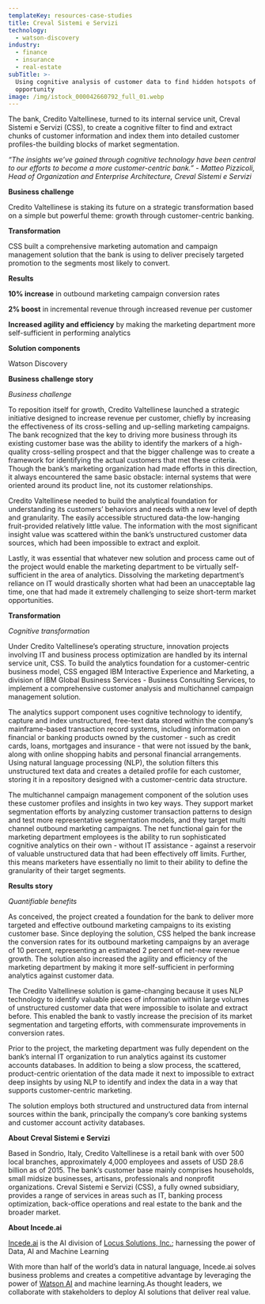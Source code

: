 ```yaml
---
templateKey: resources-case-studies
title: Creval Sistemi e Servizi
technology:
  - watson-discovery
industry:
  - finance
  - insurance
  - real-estate
subTitle: >-
  Using cognitive analysis of customer data to find hidden hotspots of
  opportunity
image: /img/istock_000042660792_full_01.webp
---
```

The bank, Credito Valtellinese, turned to its internal service unit, Creval Sistemi e Servizi (CSS), to create a cognitive filter to find and extract chunks of customer information and index them into detailed customer profiles-the building blocks of market segmentation.

*“The insights we’ve gained through cognitive technology have been central to our efforts to become a more customer-centric bank.” - Matteo Pizzicoli, Head of Organization and Enterprise Architecture, Creval Sistemi e Servizi*

**Business challenge**

Credito Valtellinese is staking its future on a strategic transformation based on a simple but powerful theme: growth through customer-centric banking.

**Transformation**

CSS built a comprehensive marketing automation and campaign management solution that the bank is using to deliver precisely targeted promotion to the segments most likely to convert.

**Results**

**10% increase** in outbound marketing campaign conversion rates

**2% boost** in incremental revenue through increased revenue per customer

**Increased agility and efficiency** by making the marketing department more self-sufficient in performing analytics

**Solution components**

Watson Discovery

**Business challenge story**

*Business challenge*

To reposition itself for growth, Credito Valtellinese launched a strategic initiative designed to increase revenue per customer, chiefly by increasing the effectiveness of its cross-selling and up-selling marketing campaigns. The bank recognized that the key to driving more business through its existing customer base was the ability to identify the markers of a high-quality cross-selling prospect and that the bigger challenge was to create a framework for identifying the actual customers that met these criteria. Though the bank’s marketing organization had made efforts in this direction, it always encountered the same basic obstacle: internal systems that were oriented around its product line, not its customer relationships.

Credito Valtellinese needed to build the analytical foundation for understanding its customers’ behaviors and needs with a new level of depth and granularity. The easily accessible structured data-the low-hanging fruit-provided relatively little value. The information with the most significant insight value was scattered within the bank’s unstructured customer data sources, which had been impossible to extract and exploit.

Lastly, it was essential that whatever new solution and process came out of the project would enable the marketing department to be virtually self-sufficient in the area of analytics. Dissolving the marketing department’s reliance on IT would drastically shorten what had been an unacceptable lag time, one that had made it extremely challenging to seize short-term market opportunities.

**Transformation**

*Cognitive transformation*

Under Credito Valtellinese’s operating structure, innovation projects involving IT and business process optimization are handled by its internal service unit, CSS. To build the analytics foundation for a customer-centric business model, CSS engaged IBM Interactive Experience and Marketing, a division of IBM Global Business Services - Business Consulting Services, to implement a comprehensive customer analysis and multichannel campaign management solution.

The analytics support component uses cognitive technology to identify, capture and index unstructured, free-text data stored within the company’s mainframe-based transaction record systems, including information on financial or banking products owned by the customer - such as credit cards, loans, mortgages and insurance - that were not issued by the bank, along with online shopping habits and personal financial arrangements. Using natural language processing (NLP), the solution filters this unstructured text data and creates a detailed profile for each customer, storing it in a repository designed with a customer-centric data structure.

The multichannel campaign management component of the solution uses these customer profiles and insights in two key ways. They support market segmentation efforts by analyzing customer transaction patterns to design and test more representative segmentation models, and they target multi channel outbound marketing campaigns. The net functional gain for the marketing department employees is the ability to run sophisticated cognitive analytics on their own - without IT assistance - against a reservoir of valuable unstructured data that had been effectively off limits. Further, this means marketers have essentially no limit to their ability to define the granularity of their target segments.

**Results story**

*Quantifiable benefits*

As conceived, the project created a foundation for the bank to deliver more targeted and effective outbound marketing campaigns to its existing customer base. Since deploying the solution, CSS helped the bank increase the conversion rates for its outbound marketing campaigns by an average of 10 percent, representing an estimated 2 percent of net-new revenue growth. The solution also increased the agility and efficiency of the marketing department by making it more self-sufficient in performing analytics against customer data.

The Credito Valtellinese solution is game-changing because it uses NLP technology to identify valuable pieces of information within large volumes of unstructured customer data that were impossible to isolate and extract before. This enabled the bank to vastly increase the precision of its market segmentation and targeting efforts, with commensurate improvements in conversion rates.

Prior to the project, the marketing department was fully dependent on the bank’s internal IT organization to run analytics against its customer accounts databases. In addition to being a slow process, the scattered, product-centric orientation of the data made it next to impossible to extract deep insights by using NLP to identify and index the data in a way that supports customer-centric marketing.

The solution employs both structured and unstructured data from internal sources within the bank, principally the company’s core banking systems and customer account activity databases.

**About Creval Sistemi e Servizi**

Based in Sondrio, Italy, Credito Valtellinese is a retail bank with over 500 local branches, approximately 4,000 employees and assets of USD 28.6 billion as of 2015. The bank’s customer base mainly comprises households, small midsize businesses, artisans, professionals and nonprofit organizations. Creval Sistemi e Servizi (CSS), a fully owned subsidiary, provides a range of services in areas such as IT, banking process optimization, back-office operations and real estate to the bank and the broader market.

**About Incede.ai**

[Incede.ai](https://www.incede.ai) is the AI division of [Locus Solutions, Inc.](http://www.locussolutions.com); harnessing the power of Data, AI and Machine Learning

With more than half of the world’s data in natural language, Incede.ai solves business problems and creates a competitive advantage by leveraging the power of [Watson AI](https://www.ibm.com/watson) and machine learning.As thought leaders, we collaborate with stakeholders to deploy AI solutions that deliver real value.
